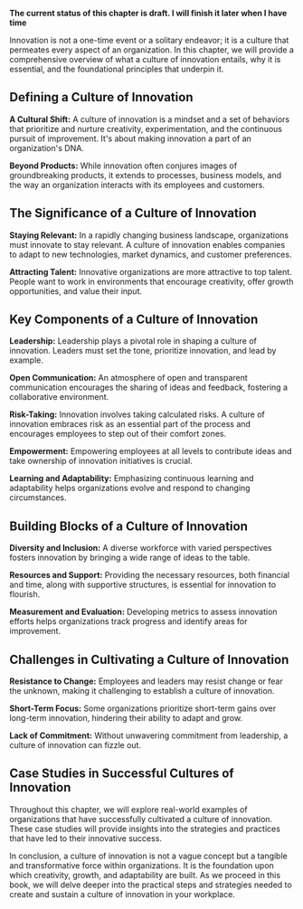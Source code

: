 **The current status of this chapter is draft. I will finish it later when I have time**

Innovation is not a one-time event or a solitary endeavor; it is a culture that permeates every aspect of an organization. In this chapter, we will provide a comprehensive overview of what a culture of innovation entails, why it is essential, and the foundational principles that underpin it.

Defining a Culture of Innovation
--------------------------------

**A Cultural Shift:** A culture of innovation is a mindset and a set of behaviors that prioritize and nurture creativity, experimentation, and the continuous pursuit of improvement. It's about making innovation a part of an organization's DNA.

**Beyond Products:** While innovation often conjures images of groundbreaking products, it extends to processes, business models, and the way an organization interacts with its employees and customers.

The Significance of a Culture of Innovation
-------------------------------------------

**Staying Relevant:** In a rapidly changing business landscape, organizations must innovate to stay relevant. A culture of innovation enables companies to adapt to new technologies, market dynamics, and customer preferences.

**Attracting Talent:** Innovative organizations are more attractive to top talent. People want to work in environments that encourage creativity, offer growth opportunities, and value their input.

Key Components of a Culture of Innovation
-----------------------------------------

**Leadership:** Leadership plays a pivotal role in shaping a culture of innovation. Leaders must set the tone, prioritize innovation, and lead by example.

**Open Communication:** An atmosphere of open and transparent communication encourages the sharing of ideas and feedback, fostering a collaborative environment.

**Risk-Taking:** Innovation involves taking calculated risks. A culture of innovation embraces risk as an essential part of the process and encourages employees to step out of their comfort zones.

**Empowerment:** Empowering employees at all levels to contribute ideas and take ownership of innovation initiatives is crucial.

**Learning and Adaptability:** Emphasizing continuous learning and adaptability helps organizations evolve and respond to changing circumstances.

Building Blocks of a Culture of Innovation
------------------------------------------

**Diversity and Inclusion:** A diverse workforce with varied perspectives fosters innovation by bringing a wide range of ideas to the table.

**Resources and Support:** Providing the necessary resources, both financial and time, along with supportive structures, is essential for innovation to flourish.

**Measurement and Evaluation:** Developing metrics to assess innovation efforts helps organizations track progress and identify areas for improvement.

Challenges in Cultivating a Culture of Innovation
-------------------------------------------------

**Resistance to Change:** Employees and leaders may resist change or fear the unknown, making it challenging to establish a culture of innovation.

**Short-Term Focus:** Some organizations prioritize short-term gains over long-term innovation, hindering their ability to adapt and grow.

**Lack of Commitment:** Without unwavering commitment from leadership, a culture of innovation can fizzle out.

Case Studies in Successful Cultures of Innovation
-------------------------------------------------

Throughout this chapter, we will explore real-world examples of organizations that have successfully cultivated a culture of innovation. These case studies will provide insights into the strategies and practices that have led to their innovative success.

In conclusion, a culture of innovation is not a vague concept but a tangible and transformative force within organizations. It is the foundation upon which creativity, growth, and adaptability are built. As we proceed in this book, we will delve deeper into the practical steps and strategies needed to create and sustain a culture of innovation in your workplace.
